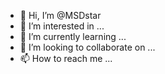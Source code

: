 - 👋 Hi, I’m @MSDstar
- 👀 I’m interested in ...
- 🌱 I’m currently learning ...
- 💞️ I’m looking to collaborate on ...
- 📫 How to reach me ...

<!---
MSDstar/MSDstar is a ✨ special ✨ repository because its `README.md` (this file) appears on your GitHub profile.
You can click the Preview link to take a look at your changes.
--->
